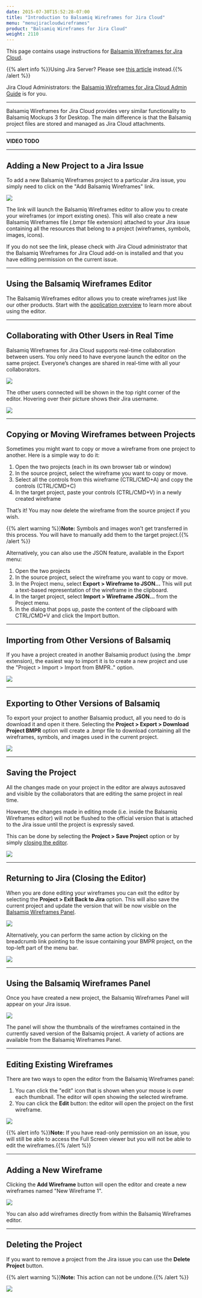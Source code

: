 ```yaml
---
date: 2015-07-30T15:52:28-07:00
title: "Introduction to Balsamiq Wireframes for Jira Cloud"
menu: "menujiracloudwireframes"
product: "Balsamiq Wireframes for Jira Cloud"
weight: 2110
---
```


This page contains usage instructions for [Balsamiq Wireframes for Jira Cloud](https://marketplace.atlassian.com/plugins/com.balsamiq.mockups.jira/cloud/overview).

{{% alert info %}}Using Jira Server? Please see [this article](/jira/server/wireframes/intro/) instead.{{% /alert %}}

Jira Cloud Administrators: the [Balsamiq Wireframes for Jira Cloud Admin Guide](../admin-guide/) is for you.

* * *

Balsamiq Wireframes for Jira Cloud provides very similar functionality to Balsamiq Mockups 3 for Desktop. The main difference is that the Balsamiq project files are stored and managed as Jira Cloud attachments.

* * *

**VIDEO TODO**

* * *

## Adding a New Project to a Jira Issue

To add a new Balsamiq Wireframes project to a particular Jira issue, you simply need to click on the "Add Balsamiq Wireframes" link.

![](//media.balsamiq.com/img/support/docs/jira/wireframes/cloud/user-guide-1.png)

The link will launch the Balsamiq Wireframes editor to allow you to create your wireframes (or import existing ones). This will also create a new Balsamiq Wireframes file (.bmpr file extension) attached to your Jira issue containing all the resources that belong to a project (wireframes, symbols, images, icons).

If you do not see the link, please check with Jira Cloud administrator that the Balsamiq Wireframes for Jira Cloud add-on is installed and that you have editing permission on the current issue.

* * *

## Using the Balsamiq Wireframes Editor

The Balsamiq Wireframes editor allows you to create wireframes just like our other products. Start with the [application overview](../overview/) to learn more about using the editor.

* * *

## Collaborating with Other Users in Real Time

Balsamiq Wireframes for Jira Cloud supports real-time collaboration between users. You only need to have everyone launch the editor on the same project. Everyone’s changes are shared in real-time with all your collaborators.

![](//media.balsamiq.com/img/support/docs/jira/wireframes/user-guide-3.png)

The other users connected will be shown in the top right corner of the editor. Hovering over their picture shows their Jira username.

![](//media.balsamiq.com/img/support/docs/jira/wireframes/user-guide-4.png)

* * *

## Copying or Moving Wireframes between Projects

Sometimes you might want to copy or move a wireframe from one project to another. Here is a simple way to do it:

1. Open the two projects (each in its own browser tab or window)
2. In the source project, select the wireframe you want to copy or move.
3. Select all the controls from this wireframe (CTRL/CMD+A) and copy the controls (CTRL/CMD+C)
4. In the target project, paste your controls (CTRL/CMD+V) in a newly created wireframe

That’s it! You may now delete the wireframe from the source project if you wish.

{{% alert warning %}}**Note:** Symbols and images won’t get transferred in this process. You will have to manually add them to the target project.{{% /alert %}}

Alternatively, you can also use the JSON feature, available in the Export menu:

1.  Open the two projects
2.  In the source project, select the wireframe you want to copy or move.
3.  In the Project menu, select **Export > Wireframe to JSON...** This will put a text-based representation of the wireframe in the clipboard.
4.  In the target project, select **Import > Wireframe JSON...** from the Project menu.
5.  In the dialog that pops up, paste the content of the clipboard with CTRL/CMD+V and click the Import button.

* * *

## Importing from Other Versions of Balsamiq

If you have a project created in another Balsamiq product (using the .bmpr extension), the easiest way to import it is to create a new project and use the "Project > Import > Import from BMPR.." option.

![](//media.balsamiq.com/img/support/docs/jira/wireframes/import-bmpr.png)

* * *

## Exporting to Other Versions of Balsamiq

To export your project to another Balsamiq product, all you need to do is download it and open it there. Selecting the **Project > Export > Download Project BMPR** option will create a .bmpr file to download containing all the wireframes, symbols, and images used in the current project.

![](//media.balsamiq.com/img/support/docs/jira/wireframes/user-guide-5.png)

* * *

## Saving the Project

All the changes made on your project in the editor are always autosaved and visible by the collaborators that are editing the same project in real time.

However, the changes made in editing mode (i.e. inside the Balsamiq Wireframes editor) will not be flushed to the official version that is attached to the Jira issue until the project is expressly saved.

This can be done by selecting the **Project > Save Project** option or by simply [closing the editor](#returning-to-jira-closing-the-editor).

![](//media.balsamiq.com/img/support/docs/jira/wireframes/save.png)

* * *

## Returning to Jira (Closing the Editor)

When you are done editing your wireframes you can exit the editor by selecting the **Project > Exit Back to Jira** option. This will also save the current project and update the version that will be now visible on the [Balsamiq Wireframes Panel](#using-the-balsamiq-wireframes-panel).

![](//media.balsamiq.com/img/support/docs/jira/wireframes/user-guide-6.png)

Alternatively, you can perform the same action by clicking on the breadcrumb link pointing to the issue containing your BMPR project, on the top-left part of the menu bar.

![](//media.balsamiq.com/img/support/docs/jira/wireframes/cloud/user-guide-7.png)

* * *

## Using the Balsamiq Wireframes Panel

Once you have created a new project, the Balsamiq Wireframes Panel will appear on your Jira issue.

![](//media.balsamiq.com/img/support/docs/jira/wireframes/panel.png)

The panel will show the thumbnails of the wireframes contained in the currently saved version of the Balsamiq project. A variety of actions are available from the Balsamiq Wireframes Panel.

* * *

## Editing Existing Wireframes

There are two ways to open the editor from the Balsamiq Wireframes panel:

1.  You can click the "edit" icon that is shown when your mouse is over each thumbnail. The editor will open showing the selected wireframe.
2.  You can click the **Edit** button: the editor will open the project on the first wireframe.

![](//media.balsamiq.com/img/support/docs/jira/wireframes/edit.png)

{{% alert info %}}**Note:** If you have read-only permission on an issue, you will still be able to access the Full Screen viewer but you will not be able to edit the wireframes.{{% /alert %}}

* * *

## Adding a New Wireframe

Clicking the **Add Wireframe** button will open the editor and create a new wireframes named "New Wireframe 1".

![](//media.balsamiq.com/img/support/docs/jira/wireframes/addpanel.png)

You can also add wireframes directly from within the Balsamiq Wireframes editor.

* * *

## Deleting the Project

If you want to remove a project from the Jira issue you can use the **Delete Project** button.

{{% alert warning %}}**Note:** This action can not be undone.{{% /alert %}}

![](//media.balsamiq.com/img/support/docs/jira/wireframes/deletepanel.png)
